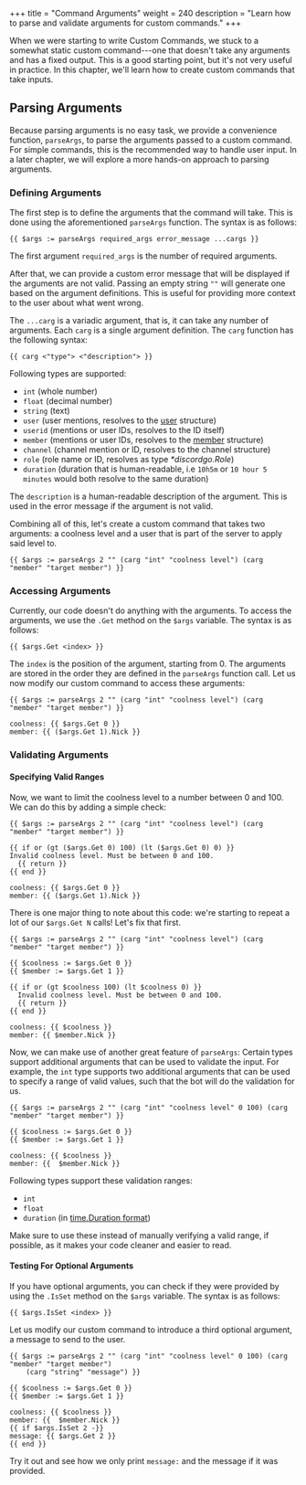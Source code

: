 +++
title = "Command Arguments"
weight = 240
description = "Learn how to parse and validate arguments for custom commands."
+++

When we were starting to write Custom Commands, we stuck to a somewhat static custom command---one that doesn't take
any arguments and has a fixed output. This is a good starting point, but it's not very useful in practice. In this
chapter, we'll learn how to create custom commands that take inputs.

## Parsing Arguments

Because parsing arguments is no easy task, we provide a convenience function, `parseArgs`, to parse the arguments passed
to a custom command. For simple commands, this is the recommended way to handle user input. In a later chapter, we will
explore a more hands-on approach to parsing arguments.

### Defining Arguments

The first step is to define the arguments that the command will take. This is done using the aforementioned `parseArgs`
function. The syntax is as follows:

```yag
{{ $args := parseArgs required_args error_message ...cargs }}
```

The first argument `required_args` is the number of required arguments.

After that, we can provide a custom error message that will be displayed if the arguments are not valid. Passing an
empty string `""` will generate one based on the argument definitions. This is useful for providing more context to
the user about what went wrong.

The `...carg` is a variadic argument, that is, it can take any number of arguments.
Each `carg` is a single argument definition. The `carg` function has the following syntax:

```yag
{{ carg <"type"> <"description"> }}
```

Following types are supported:

- `int` (whole number)
- `float` (decimal number)
- `string` (text)
- `user` (user mentions, resolves to the [user](https://docs.yagpdb.xyz/reference/templates#user) structure)
- `userid` (mentions or user IDs, resolves to the ID itself)
- `member` (mentions or user IDs, resolves to the [member](https://docs.yagpdb.xyz/reference/templates#member)
  structure)
- `channel` (channel mention or ID, resolves to the channel structure)
- `role` (role name or ID, resolves as type _\*discordgo.Role_)
- `duration` (duration that is human-readable, i.e `10h5m` or `10 hour 5 minutes` would both resolve to the same
  duration)

The `description` is a human-readable description of the argument. This is used in the error message if the argument is
not valid.

Combining all of this, let's create a custom command that takes two arguments: a coolness level and a user that is part
of the server to apply said level to.

```yag
{{ $args := parseArgs 2 "" (carg "int" "coolness level") (carg "member" "target member") }}
```

### Accessing Arguments

Currently, our code doesn't do anything with the arguments. To access the arguments, we use the `.Get` method on the
`$args` variable. The syntax is as follows:

```yag
{{ $args.Get <index> }}
```

The `index` is the position of the argument, starting from 0. The arguments are stored in the order they are defined in
the `parseArgs` function call. Let us now modify our custom command to access these arguments:

```yag
{{ $args := parseArgs 2 "" (carg "int" "coolness level") (carg "member" "target member") }}

coolness: {{ $args.Get 0 }}
member: {{ ($args.Get 1).Nick }}
```

### Validating Arguments

#### Specifying Valid Ranges

Now, we want to limit the coolness level to a number between 0 and 100. We can do this by adding a simple check:

```yag
{{ $args := parseArgs 2 "" (carg "int" "coolness level") (carg "member" "target member") }}

{{ if or (gt ($args.Get 0) 100) (lt ($args.Get 0) 0) }}
Invalid coolness level. Must be between 0 and 100.
  {{ return }}
{{ end }}

coolness: {{ $args.Get 0 }}
member: {{ ($args.Get 1).Nick }}
```

There is one major thing to note about this code: we're starting to repeat a lot of our `$args.Get N` calls! Let's fix
that first.

```yag
{{ $args := parseArgs 2 "" (carg "int" "coolness level") (carg "member" "target member") }}

{{ $coolness := $args.Get 0 }}
{{ $member := $args.Get 1 }}

{{ if or (gt $coolness 100) (lt $coolness 0) }}
  Invalid coolness level. Must be between 0 and 100.
  {{ return }}
{{ end }}

coolness: {{ $coolness }}
member: {{ $member.Nick }}
```

Now, we can make use of another great feature of `parseArgs`: Certain types support additional arguments that can be
used to validate the input. For example, the `int` type supports two additional arguments that can be used to specify a
range of valid values, such that the bot will do the validation for us.

```yag
{{ $args := parseArgs 2 "" (carg "int" "coolness level" 0 100) (carg "member" "target member") }}

{{ $coolness := $args.Get 0 }}
{{ $member := $args.Get 1 }}

coolness: {{ $coolness }}
member: {{  $member.Nick }}
```

Following types support these validation ranges:

- `int`
- `float`
- `duration` (in [time.Duration format](/docs/reference/templates/syntax-and-data#time))

Make sure to use these instead of manually verifying a valid range, if possible, as it makes your code cleaner and
easier to read.

#### Testing For Optional Arguments

If you have optional arguments, you can check if they were provided by using the `.IsSet` method on the `$args`
variable. The syntax is as follows:

```yag
{{ $args.IsSet <index> }}
```

Let us modify our custom command to introduce a third optional argument, a message to send to the user.

```yag
{{ $args := parseArgs 2 "" (carg "int" "coolness level" 0 100) (carg "member" "target member")
    (carg "string" "message") }}

{{ $coolness := $args.Get 0 }}
{{ $member := $args.Get 1 }}

coolness: {{ $coolness }}
member: {{  $member.Nick }}
{{ if $args.IsSet 2 -}}
message: {{ $args.Get 2 }}
{{ end }}
```

Try it out and see how we only print `message:` and the message if it was provided.
